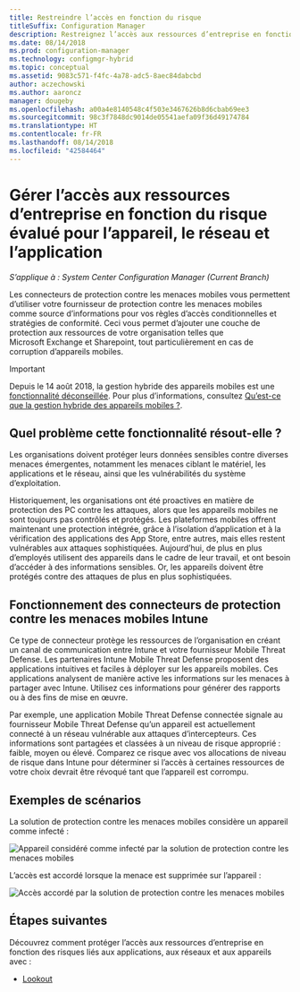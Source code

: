 ```yaml
---
title: Restreindre l’accès en fonction du risque
titleSuffix: Configuration Manager
description: Restreignez l’accès aux ressources d’entreprise en fonction du risque évalué pour l’appareil, le réseau et l’application.
ms.date: 08/14/2018
ms.prod: configuration-manager
ms.technology: configmgr-hybrid
ms.topic: conceptual
ms.assetid: 9083c571-f4fc-4a78-adc5-8aec84dabcbd
author: aczechowski
ms.author: aaroncz
manager: dougeby
ms.openlocfilehash: a00a4e8140548c4f503e3467626b8d6cbab69ee3
ms.sourcegitcommit: 98c3f7848dc9014de05541aefa09f36d49174784
ms.translationtype: HT
ms.contentlocale: fr-FR
ms.lasthandoff: 08/14/2018
ms.locfileid: "42584464"
---
```

# <a name="manage-access-to-company-resource-based-on-device-network-and-application-risk"></a>Gérer l’accès aux ressources d’entreprise en fonction du risque évalué pour l’appareil, le réseau et l’application

*S’applique à : System Center Configuration Manager (Current Branch)*

Les connecteurs de protection contre les menaces mobiles vous permettent d’utiliser votre fournisseur de protection contre les menaces mobiles comme source d’informations pour vos règles d’accès conditionnelles et stratégies de conformité. Ceci vous permet d’ajouter une couche de protection aux ressources de votre organisation telles que Microsoft Exchange et Sharepoint, tout particulièrement en cas de corruption d’appareils mobiles.

> [!Important]  
> Depuis le 14 août 2018, la gestion hybride des appareils mobiles est une [fonctionnalité déconseillée](/sccm/core/plan-design/changes/deprecated/removed-and-deprecated-cmfeatures). Pour plus d’informations, consultez [Qu’est-ce que la gestion hybride des appareils mobiles ?](/sccm/mdm/understand/hybrid-mobile-device-management).<!--Intune feature 2683117-->  



## <a name="what-problem-does-this-solve"></a>Quel problème cette fonctionnalité résout-elle ?

Les organisations doivent protéger leurs données sensibles contre diverses menaces émergentes, notamment les menaces ciblant le matériel, les applications et le réseau, ainsi que les vulnérabilités du système d’exploitation.

Historiquement, les organisations ont été proactives en matière de protection des PC contre les attaques, alors que les appareils mobiles ne sont toujours pas contrôlés et protégés. Les plateformes mobiles offrent maintenant une protection intégrée, grâce à l’isolation d’application et à la vérification des applications des App Store, entre autres, mais elles restent vulnérables aux attaques sophistiquées. Aujourd’hui, de plus en plus d’employés utilisent des appareils dans le cadre de leur travail, et ont besoin d’accéder à des informations sensibles. Or, les appareils doivent être protégés contre des attaques de plus en plus sophistiquées.



## <a name="how-the-intune-mobile-threat-defense-connectors-work"></a>Fonctionnement des connecteurs de protection contre les menaces mobiles Intune

Ce type de connecteur protège les ressources de l’organisation en créant un canal de communication entre Intune et votre fournisseur Mobile Threat Defense. Les partenaires Intune Mobile Threat Defense proposent des applications intuitives et faciles à déployer sur les appareils mobiles. Ces applications analysent de manière active les informations sur les menaces à partager avec Intune. Utilisez ces informations pour générer des rapports ou à des fins de mise en œuvre. 

Par exemple, une application Mobile Threat Defense connectée signale au fournisseur Mobile Threat Defense qu’un appareil est actuellement connecté à un réseau vulnérable aux attaques d’intercepteurs. Ces informations sont partagées et classées à un niveau de risque approprié : faible, moyen ou élevé. Comparez ce risque avec vos allocations de niveau de risque dans Intune pour déterminer si l’accès à certaines ressources de votre choix devrait être révoqué tant que l’appareil est corrompu.



## <a name="sample-scenarios"></a>Exemples de scénarios

La solution de protection contre les menaces mobiles considère un appareil comme infecté :

![Appareil considéré comme infecté par la solution de protection contre les menaces mobiles](../media/mtp/MTD-image-1.png)

L’accès est accordé lorsque la menace est supprimée sur l’appareil :

![Accès accordé par la solution de protection contre les menaces mobiles](../media/mtp/MTD-image-2.png)



## <a name="next-steps"></a>Étapes suivantes

Découvrez comment protéger l’accès aux ressources d’entreprise en fonction des risques liés aux applications, aux réseaux et aux appareils avec :

- [Lookout](https://docs.microsoft.com/intune/deploy-use/lookout-mobile-threat-defense-connector)
